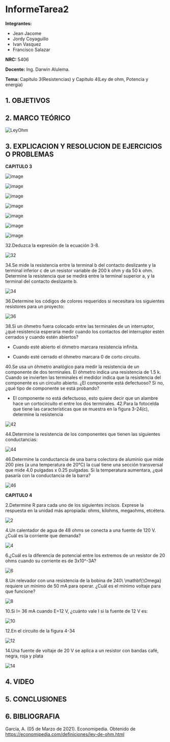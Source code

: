 
# InformeTarea2
**Integrantes:**
- Jean Jacome
- Jordy Coyaguillo
- Ivan Vasquez
- Francisco Salazar


 **NRC:** 5406
 
 **Docente:** Ing. Darwin Alulema.
 
 **Tema:** Capitulo 3(Resistencias) y Capitulo 4(Ley de ohm, Potencia y energia)
 
 ## 1. OBJETIVOS
 
 ## 2. MARCO TEÓRICO 
 
 ![LeyOhm](https://user-images.githubusercontent.com/84586968/121971639-d0d1aa00-cd3e-11eb-979c-cecfad73af02.png)
 
 ## 3. EXPLICACION Y RESOLUCION DE EJERCICIOS O PROBLEMAS 
 
 **CAPITULO 3**
 
 ![image](https://user-images.githubusercontent.com/85137954/122004505-1c557980-cd7a-11eb-96a3-ac2082d81e5a.png)

![image](https://user-images.githubusercontent.com/85137954/122004643-45760a00-cd7a-11eb-8c8e-b083c458ce12.png)

![image](https://user-images.githubusercontent.com/85137954/122004827-8110d400-cd7a-11eb-89f8-9213f488aa03.png)

![image](https://user-images.githubusercontent.com/85137954/122004933-a56cb080-cd7a-11eb-92ed-6e5baac0e741.png)

![image](https://user-images.githubusercontent.com/85137954/122005083-ce8d4100-cd7a-11eb-9b02-23ff05f3bf46.png)

![image](https://user-images.githubusercontent.com/85137954/122005187-efee2d00-cd7a-11eb-9c20-522c39e0a396.png)

![image](https://user-images.githubusercontent.com/85137954/122005360-2a57ca00-cd7b-11eb-97c6-7a2f145b2dae.png)

 
 32.Deduzca la expresión de la ecuación 3-8.
 
 ![32](https://user-images.githubusercontent.com/84586968/121966128-ba722100-cd33-11eb-88d9-4bc1b918e40d.png)
 
 34.Se mide la resistencia entre la terminal b del contacto deslizante y la terminal inferior c de un resistor variable de 200 k ohm y da 50 k ohm. Determine la resistencia que   se medirá entre la terminal superior a, y la terminal del contacto deslizante b.
 
 ![34](https://user-images.githubusercontent.com/84586968/121966130-bb0ab780-cd33-11eb-8ee3-82960c7c8bbf.png)
 
 36.Determine los códigos de colores requeridos si necesitara los siguientes resistores para un proyecto:
 
 ![36](https://user-images.githubusercontent.com/84586968/121966131-bb0ab780-cd33-11eb-970d-55f093f069c1.png)
 
 38.Si un óhmetro fuera colocado entre las terminales de un interruptor, ¿qué resistencia esperaría medir cuando los contactos del interruptor estén cerrados y cuando estén   abiertos?
 - Cuando esté abierto el óhmetro marcara resistencia infinita.
 
 - Cuando esté cerrado el óhmetro marcara 0 de corto circuito.

 40.Se usa un óhmetro analógico para medir la resistencia de un componente de dos terminales. El óhmetro indica una resistencia de 1.5 k. Cuando se invierten las terminales el medidor indica que la resistencia del componente es un circuito abierto. ¿El componente está defectuoso? Si no, ¿qué tipo de componente se está probando?
 - El componente no está defectuoso, esto quiere decir que un alambre hace un cortocircuito el entre los dos terminales.
 42.Para la fotocelda que tiene las características que se muestra en la figura 3-24(c), determine la resistencia
 
 ![42](https://user-images.githubusercontent.com/84586968/121966132-bb0ab780-cd33-11eb-96e7-f3db117d4b27.png)
 
 44.Determine la resistencia de los componentes que tienen las siguientes conductancias:
 
 ![44](https://user-images.githubusercontent.com/84586968/121966133-bba34e00-cd33-11eb-8371-72047d0e100a.png)
 
 46.Determine la conductancia de una barra colectora de aluminio que mide 200 pies (a una temperatura de 20°C) la cual tiene una sección transversal que mide 4.0 pulgadas x   0.25 pulgadas. Si la temperatura aumentara, ¿qué pasaría con la conductancia de la barra?
 
 ![46](https://user-images.githubusercontent.com/84586968/121966134-bba34e00-cd33-11eb-9b55-af2d97c97ef6.png)
 
 **CAPITULO 4**
 
 2.Determine R para cada uno de los siguientes incisos. Exprese la respuesta en la unidad más apropiada: ohms, kilohms, megaohms, etcétera.
 
 ![2](https://user-images.githubusercontent.com/84586968/121966147-c0680200-cd33-11eb-8272-6bc87a56df9d.png)
 
 4.Un calentador de agua de 48 ohms  se conecta a una fuente de 120 V. ¿Cuál es la corriente que demanda?
 
 ![4](https://user-images.githubusercontent.com/84586968/121966148-c0680200-cd33-11eb-9919-7cc4d6448908.png)
 
 6.¿Cuál es la diferencia de potencial entre los extremos de un resistor de 20 ohms cuando su corriente es de 3x10^-3A?
 
 ![6](https://user-images.githubusercontent.com/84586968/121966150-c1009880-cd33-11eb-80e0-7a75a958b9b9.png)
 
 8.Un relevador con una resistencia de la bobina de 240\ \mathbf{\Omega} requiere un mínimo de 50 mA para operar. ¿Cuál es el mínimo voltaje para que funcione?
 
 ![8](https://user-images.githubusercontent.com/84586968/121966151-c1009880-cd33-11eb-93cf-17a2ce22cb46.png)
 
 10.Si I= 36 mA cuando E=12 V, ¿cuánto vale I si la fuente de 12 V es:

![10](https://user-images.githubusercontent.com/84586968/121966152-c1992f00-cd33-11eb-85e2-f3d8dcdd07c8.png)

 12.En el circuito de la figura 4-34 
 
 ![12](https://user-images.githubusercontent.com/84586968/121966154-c1992f00-cd33-11eb-97c4-970f7f77f9e7.png)
 
 14.Una fuente de voltaje de 20 V se aplica a un resistor con bandas café, negra, roja y plata
 
 ![14](https://user-images.githubusercontent.com/84586968/121966156-c1992f00-cd33-11eb-9d37-2e826050a1b9.png)
 
## 4. VIDEO

## 5. CONCLUSIONES
## 6. BIBLIOGRAFIA

García, A. (05 de Marzo de 2021). Economipedia. Obtenido de https://economipedia.com/definiciones/ley-de-ohm.html
